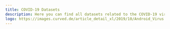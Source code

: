 ```yaml
---
title: COVID-19 Datasets
description: Here you can find all datasets related to the COVID-19 virus
logo: https://images.curved.de/article_detail_xl/2019/10/Android_Virus.jpg
---
```

